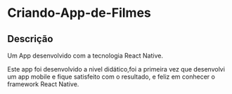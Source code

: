 # Criando-App-de-Filmes
## Descrição
Um App desenvolvido com a tecnologia React Native.

Este app foi desenvolvido a nivel didático,foi a primeira vez que desenvolvi um app mobile e fique satisfeito com o resultado, 
e feliz em conhecer o framework React Native.
